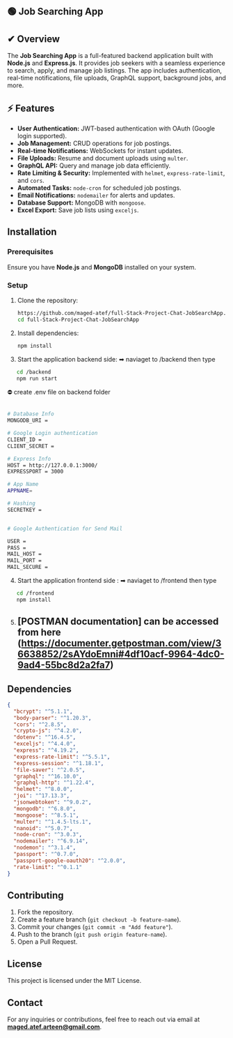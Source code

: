## 🟢 Job Searching App

## ✔ Overview
The **Job Searching App** is a full-featured backend application built with **Node.js** and **Express.js**. It provides job seekers with a seamless experience to search, apply, and manage job listings. The app includes authentication, real-time notifications, file uploads, GraphQL support, background jobs, and more.

## ⚡ Features
- **User Authentication:** JWT-based authentication with OAuth (Google login supported).
- **Job Management:** CRUD operations for job postings.
- **Real-time Notifications:** WebSockets for instant updates.
- **File Uploads:** Resume and document uploads using `multer`.
- **GraphQL API:** Query and manage job data efficiently.
- **Rate Limiting & Security:** Implemented with `helmet`, `express-rate-limit`, and `cors`.
- **Automated Tasks:** `node-cron` for scheduled job postings.
- **Email Notifications:** `nodemailer` for alerts and updates.
- **Database Support:** MongoDB with `mongoose`.
- **Excel Export:** Save job lists using `exceljs`.

## Installation
### Prerequisites
Ensure you have **Node.js** and **MongoDB** installed on your system.

### Setup
1. Clone the repository:
   ```sh
   https://github.com/maged-atef/full-Stack-Project-Chat-JobSearchApp.git
   cd full-Stack-Project-Chat-JobSearchApp
   ```
2. Install dependencies:
   ```sh
   npm install
   ```

3. Start the application backend side: ➡ naviaget to /backend then type
```sh
   cd /backend
   npm run start  
 ```

⛔ create .env file on backend folder 
```sh
   
# Database Info
MONGODB_URI = 

# Google Login authentication
CLIENT_ID = 
CLIENT_SECRET = 

# Express Info
HOST = http://127.0.0.1:3000/
EXPRESSPORT = 3000

# App Name
APPNAME= 

# Hashing
SECRETKEY = 


# Google Authentication for Send Mail 

USER = 
PASS = 
MAIL_HOST = 
MAIL_PORT = 
MAIL_SECURE = 

```
4. Start the application frontend side : ➡ naviaget to /frontend then type
```sh
   cd /frontend
   npm install
 ```

5. ## [POSTMAN documentation] can be accessed from here (https://documenter.getpostman.com/view/36638852/2sAYdoEmni#4df10acf-9964-4dc0-9ad4-55bc8d2a2fa7)



## Dependencies
```json
{
  "bcrypt": "^5.1.1",
  "body-parser": "^1.20.3",
  "cors": "^2.8.5",
  "crypto-js": "^4.2.0",
  "dotenv": "^16.4.5",
  "exceljs": "^4.4.0",
  "express": "^4.19.2",
  "express-rate-limit": "^5.5.1",
  "express-session": "^1.18.1",
  "file-saver": "^2.0.5",
  "graphql": "^16.10.0",
  "graphql-http": "^1.22.4",
  "helmet": "^8.0.0",
  "joi": "^17.13.3",
  "jsonwebtoken": "^9.0.2",
  "mongodb": "^6.8.0",
  "mongoose": "^8.5.1",
  "multer": "^1.4.5-lts.1",
  "nanoid": "^5.0.7",
  "node-cron": "^3.0.3",
  "nodemailer": "^6.9.14",
  "nodemon": "^3.1.4",
  "passport": "^0.7.0",
  "passport-google-oauth20": "^2.0.0",
  "rate-limit": "^0.1.1"
}
```

## Contributing
1. Fork the repository.
2. Create a feature branch (`git checkout -b feature-name`).
3. Commit your changes (`git commit -m "Add feature"`).
4. Push to the branch (`git push origin feature-name`).
5. Open a Pull Request.

## License
This project is licensed under the MIT License.

## Contact
For any inquiries or contributions, feel free to reach out via email at **maged.atef.arteen@gmail.com**.

